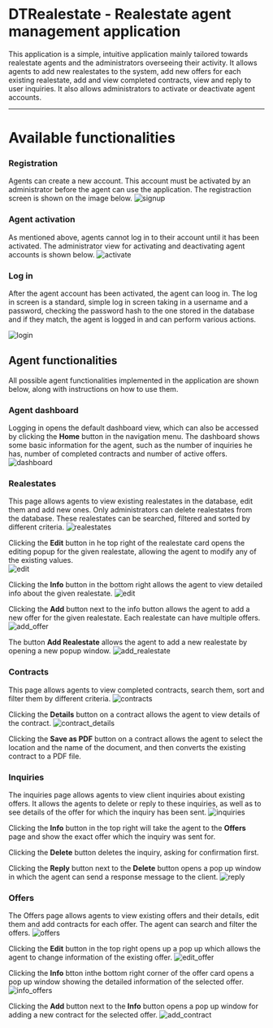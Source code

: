 # DTRealestate - Realestate agent management application

This application is a simple, intuitive application mainly tailored towards realestate agents and the administrators overseeing their activity. It allows agents to add new realestates to the system, add new offers for each existing realestate, add and view completed contracts, view and reply to user inquiries. It also allows administrators to activate or deactivate agent accounts.

***
# Available functionalities

### Registration

Agents can create a new account. This account must be activated by an administrator before the agent can use the application. The registraction screen is shown on the image below.
![signup](https://github.com/Chameleeon/DTRealestate/blob/main/Screenshots/signup.png)

### Agent activation

As mentioned above, agents cannot log in to their account until it has been activated. The administrator view for activating and deactivating agent accounts is shown below.
![activate](https://github.com/Chameleeon/DTRealestate/blob/main/Screenshots/admin_agents.png)

### Log in

After the agent account has been activated, the agent can loog in. The log in screen is a standard, simple log in screen taking in a username and a password, checking the password hash to the one stored in the database and if they match, the agent is logged in and can perform various actions.

![login](https://github.com/Chameleeon/DTRealestate/blob/main/Screenshots/login.png)

## Agent functionalities

All possible agent functionalities implemented in the application are shown below, along with instructions on how to use them.

### Agent dashboard

Logging in opens the default dashboard view, which can also be accessed by clicking the **Home** button in the navigation menu. The dashboard shows some basic information for the agent, such as the number of inquiries he has, number of completed contracts and number of active offers.
![dashboard](https://github.com/Chameleeon/DTRealestate/blob/main/Screenshots/home_agent.png)

### Realestates

This page allows agents to view existing realestates in the database, edit them and add new ones. Only administrators can delete realestates from the database. These realestates can be searched, filtered and sorted by different criteria.
![realestates](https://github.com/Chameleeon/DTRealestate/blob/main/Screenshots/realestates.png)

Clicking the **Edit** button in he top right of the realestate card opens the editing popup for the given realestate, allowing the agent to modify any of the existing values.</br>
![edit](https://github.com/Chameleeon/DTRealestate/blob/main/Screenshots/edit_realestate.png)

Clicking the **Info** button in the bottom right allows the agent to view detailed info about the given realestate.
![edit](https://github.com/Chameleeon/DTRealestate/blob/main/Screenshots/realestate_info.png)

Clicking the **Add** button next to the info button allows the agent to add a new offer for the given realestate. Each realestate can have multiple offers.</br>
![add_offer](https://github.com/Chameleeon/DTRealestate/blob/main/Screenshots/add_offer.png)

The button **Add Realestate** allows the agent to add a new realestate by opening a new popup window.
![add_realestate](https://github.com/Chameleeon/DTRealestate/blob/main/Screenshots/add_realestate.png)

### Contracts

This page allows agents to view completed contracts, search them, sort and filter them by different criteria.
![contracts](https://github.com/Chameleeon/DTRealestate/blob/main/Screenshots/contracts.png)

Clicking the **Details** button on a contract allows the agent to view details of the contract.
![contract_details](https://github.com/Chameleeon/DTRealestate/blob/main/Screenshots/contract_details.png)

Clicking the **Save as PDF** button on a contract allows the agent to select the location and the name of the document, and then converts the existing contract to a PDF file.

### Inquiries

The inquiries page allows agents to view client inquiries about existing offers. It allows the agents to delete or reply to these inquiries, as well as to see details of the offer for which the inquiry has been sent.
![inquiries](https://github.com/Chameleeon/DTRealestate/blob/main/Screenshots/inquiries.png)

Clicking the **Info** button in the top right will take the agent to the **Offers** page and show the exact offer which the inquiry was sent for.

Clicking the **Delete** button deletes the inquiry, asking for confirmation first.

Clicking the **Reply** button next to the **Delete** button opens a pop up window in which the agent can send a response message to the client.
![reply](https://github.com/Chameleeon/DTRealestate/blob/main/Screenshots/reply.png)

### Offers

The Offers page allows agents to view existing offers and their details, edit them and add contracts for each offer. The agent can search and filter the offers.
![offers](https://github.com/Chameleeon/DTRealestate/blob/main/Screenshots/offers.png)

Clicking the **Edit** button in the top right opens up a pop up which allows the agent to change information of the existing offer.
![edit_offer](https://github.com/Chameleeon/DTRealestate/blob/main/Screenshots/edit_offer.png)

Clicking the **Info** btton inthe bottom right corner of the offer card opens a pop up window showing the detailed information of the selected offer.
![info_offers](https://github.com/Chameleeon/DTRealestate/blob/main/Screenshots/offer_details.png)

Clicking the **Add** button next to the **Info** button opens a pop up window for adding a new contract for the selected offer.
![add_contract](https://github.com/Chameleeon/DTRealestate/blob/main/Screenshots/create_contract.png)

